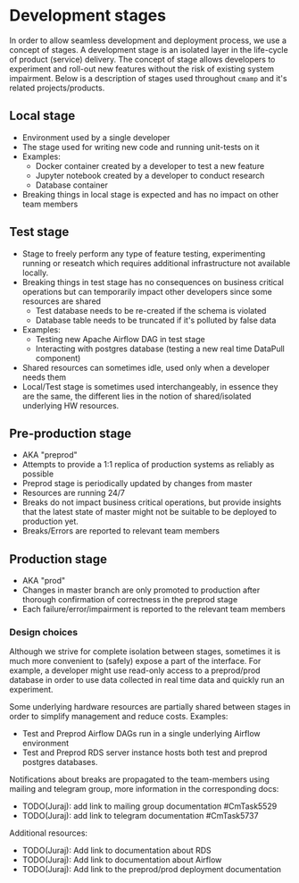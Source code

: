 <!--ts-->

<!--te-->

# Development stages

In order to allow seamless development and deployment process, we use a concept
of stages. A development stage is an isolated layer in the life-cycle of product
(service) delivery. The concept of stage allows developers to experiment and
roll-out new features without the risk of existing system impairment. Below is a
description of stages used throughout `cmamp` and it's related
projects/products.

## Local stage

- Environment used by a single developer
- The stage used for writing new code and running unit-tests on it
- Examples:
  - Docker container created by a developer to test a new feature
  - Jupyter notebook created by a developer to conduct research
  - Database container
- Breaking things in local stage is expected and has no impact on other team
  members

## Test stage

- Stage to freely perform any type of feature testing, experimenting running or
  reseatch which requires additional infrastructure not available locally.
- Breaking things in test stage has no consequences on business critical
  operations but can temporarily impact other developers since some resources
  are shared
  - Test database needs to be re-created if the schema is violated
  - Database table needs to be truncated if it's polluted by false data
- Examples:
  - Testing new Apache Airflow DAG in test stage
  - Interacting with postgres database (testing a new real time DataPull
    component)
- Shared resources can sometimes idle, used only when a developer needs them
- Local/Test stage is sometimes used interchangeably, in essence they are the
  same, the different lies in the notion of shared/isolated underlying HW
  resources.

## Pre-production stage

- AKA "preprod"
- Attempts to provide a 1:1 replica of production systems as reliably as
  possible
- Preprod stage is periodically updated by changes from master
- Resources are running 24/7
- Breaks do not impact business critical operations, but provide insights that
  the latest state of master might not be suitable to be deployed to production
  yet.
- Breaks/Errors are reported to relevant team members

## Production stage

- AKA "prod"
- Changes in master branch are only promoted to production after thorough
  confirmation of correctness in the preprod stage
- Each failure/error/impairment is reported to the relevant team members

### Design choices

Although we strive for complete isolation between stages, sometimes it is much
more convenient to (safely) expose a part of the interface. For example, a
developer might use read-only access to a preprod/prod database in order to use
data collected in real time data and quickly run an experiment.

Some underlying hardware resources are partially shared between stages in order
to simplify management and reduce costs. Examples:

- Test and Preprod Airflow DAGs run in a single underlying Airflow environment
- Test and Preprod RDS server instance hosts both test and preprod postgres
  databases.

Notifications about breaks are propagated to the team-members using mailing and
telegram group, more information in the corresponding docs:

- TODO(Juraj): add link to mailing group documentation #CmTask5529
- TODO(Juraj): add link to telegram documentation #CmTask5737

Additional resources:

- TODO(Juraj): Add link to documentation about RDS
- TODO(Juraj): Add link to documentation about Airflow
- TODO(Juraj): Add link to the preprod/prod deployment documentation

